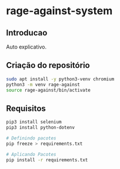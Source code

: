# rage-against-system
## Introducao

Auto explicativo.

## Criação do repositório

```bash
sudo apt install -y python3-venv chromium
python3 -m venv rage-against
source rage-against/bin/activate
```

## Requisitos

```bash
pip3 install selenium
pip3 install python-dotenv

# Definindo pacotes
pip freeze > requirements.txt

# Aplicando Pacotes
pip install -r requirements.txt
```

